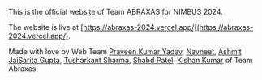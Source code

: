 This is the official website of Team ABRAXAS for NIMBUS 2024.

The website is live at [https://abraxas-2024.vercel.app/](https://abraxas-2024.vercel.app/).

Made with love by Web Team [Praveen Kumar Yadav](https://github.com/the-centinal), [Navneet](https://github.com/Navneet-Patwal), [Ashmit JaiSarita Gupta](https://github.com/devilkiller-ag), [Tusharkant Sharma](https://github.com/tushar453),
[Shabd Patel](https://github.com/shabdpatel),
[Kishan Kumar](https://github.com/kishankumarkk08) of Team Abraxas.
